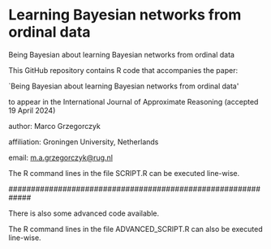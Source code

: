 # Learning Bayesian networks from ordinal data

Being Bayesian about learning Bayesian networks from ordinal data

This GitHub repository contains R code that accompanies the paper:

`Being Bayesian about learning Bayesian networks from ordinal data'

to appear in the International Journal of Approximate Reasoning (accepted 19 April 2024)

author: Marco Grzegorczyk

affiliation: Groningen University, Netherlands

email: m.a.grzegorczyk@rug.nl

The R command lines in the file SCRIPT.R can be executed line-wise.

#############################################################

There is also some advanced code available.

The R command lines in the file ADVANCED_SCRIPT.R can also be executed line-wise.
